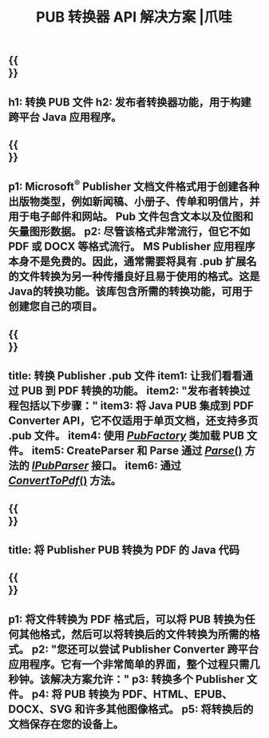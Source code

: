 ﻿---
translation: true
template: /_templates/conversion-java.md
title: PUB 转换器 API 解决方案 |爪哇
url: /java/conversion/
description: 通过 Java 库以编程方式转换 Microsoft Publisher 文件。构建您自己的 PUB 转换器 Java 项目的简单 API 解决方案。
metakeywords: pub java转换器，转换pub文件java
family: pub
platformtag: java
feature: conversion
---

{{<section banner>}}
---
h1: 转换 PUB 文件
h2: 发布者转换器功能，用于构建跨平台 Java 应用程序。
---

{{<section overview>}}
---
p1: Microsoft<sup>®</sup> Publisher 文档文件格式用于创建各种出版物类型，例如新闻稿、小册子、传单和明信片，并用于电子邮件和网站。 Pub 文件包含文本以及位图和矢量图形数据。
p2: 尽管该格式非常流行，但它不如 PDF 或 DOCX 等格式流行。 MS Publisher 应用程序本身不是免费的。因此，通常需要将具有 .pub 扩展名的文件转换为另一种传播良好且易于使用的格式。这是Java的转换功能。该库包含所需的转换功能，可用于创建您自己的项目。
---

{{<section feature1>}}
---
title: 转换 Publisher .pub 文件
item1: 让我们看看通过 PUB 到 PDF 转换的功能。
item2: "发布者转换过程包括以下步骤："
item3: 将 Java PUB 集成到 PDF Converter API，它不仅适用于单页文档，还支持多页 .pub 文件。
item4: 使用 [*PubFactory*](https://reference.aspose.com/pub/java/com.aspose.pub/PubFactory) 类加载 PUB 文件。
item5: CreateParser 和 Parse 通过 [*Parse*()](https://reference.aspose.com/pub/java/com.aspose.pub/IPubParser#parse--) 方法的 [*IPubParser*](https://reference.aspose.com/pub/java/com.aspose.pub/IPubParser) 接口。
item6: 通过 [*ConvertToPdf*()](https://reference.aspose.com/pub/java/com.aspose.pub/IPdfConverter#convertToPdf-com.aspose.pub.Document-java.io运行转换.OutputStream-) 方法。
---

{{<section codeexample>}}
---
title: 将 Publisher PUB 转换为 PDF 的 Java 代码
---

{{<section summary>}}
---
p1: 将文件转换为 PDF 格式后，可以将 PUB 转换为任何其他格式，然后可以将转换后的文件转换为所需的格式。
p2: "您还可以尝试 Publisher Converter 跨平台应用程序。它有一个非常简单的界面，整个过程只需几秒钟。该解决方案允许："
p3: 转换多个 Publisher 文件。
p4: 将 PUB 转换为 PDF、HTML、EPUB、DOCX、SVG 和许多其他图像格式。
p5: 将转换后的文档保存在您的设备上。
---